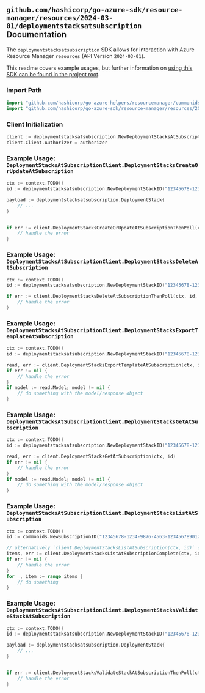 
## `github.com/hashicorp/go-azure-sdk/resource-manager/resources/2024-03-01/deploymentstacksatsubscription` Documentation

The `deploymentstacksatsubscription` SDK allows for interaction with Azure Resource Manager `resources` (API Version `2024-03-01`).

This readme covers example usages, but further information on [using this SDK can be found in the project root](https://github.com/hashicorp/go-azure-sdk/tree/main/docs).

### Import Path

```go
import "github.com/hashicorp/go-azure-helpers/resourcemanager/commonids"
import "github.com/hashicorp/go-azure-sdk/resource-manager/resources/2024-03-01/deploymentstacksatsubscription"
```


### Client Initialization

```go
client := deploymentstacksatsubscription.NewDeploymentStacksAtSubscriptionClientWithBaseURI("https://management.azure.com")
client.Client.Authorizer = authorizer
```


### Example Usage: `DeploymentStacksAtSubscriptionClient.DeploymentStacksCreateOrUpdateAtSubscription`

```go
ctx := context.TODO()
id := deploymentstacksatsubscription.NewDeploymentStackID("12345678-1234-9876-4563-123456789012", "deploymentStackName")

payload := deploymentstacksatsubscription.DeploymentStack{
	// ...
}


if err := client.DeploymentStacksCreateOrUpdateAtSubscriptionThenPoll(ctx, id, payload); err != nil {
	// handle the error
}
```


### Example Usage: `DeploymentStacksAtSubscriptionClient.DeploymentStacksDeleteAtSubscription`

```go
ctx := context.TODO()
id := deploymentstacksatsubscription.NewDeploymentStackID("12345678-1234-9876-4563-123456789012", "deploymentStackName")

if err := client.DeploymentStacksDeleteAtSubscriptionThenPoll(ctx, id, deploymentstacksatsubscription.DefaultDeploymentStacksDeleteAtSubscriptionOperationOptions()); err != nil {
	// handle the error
}
```


### Example Usage: `DeploymentStacksAtSubscriptionClient.DeploymentStacksExportTemplateAtSubscription`

```go
ctx := context.TODO()
id := deploymentstacksatsubscription.NewDeploymentStackID("12345678-1234-9876-4563-123456789012", "deploymentStackName")

read, err := client.DeploymentStacksExportTemplateAtSubscription(ctx, id)
if err != nil {
	// handle the error
}
if model := read.Model; model != nil {
	// do something with the model/response object
}
```


### Example Usage: `DeploymentStacksAtSubscriptionClient.DeploymentStacksGetAtSubscription`

```go
ctx := context.TODO()
id := deploymentstacksatsubscription.NewDeploymentStackID("12345678-1234-9876-4563-123456789012", "deploymentStackName")

read, err := client.DeploymentStacksGetAtSubscription(ctx, id)
if err != nil {
	// handle the error
}
if model := read.Model; model != nil {
	// do something with the model/response object
}
```


### Example Usage: `DeploymentStacksAtSubscriptionClient.DeploymentStacksListAtSubscription`

```go
ctx := context.TODO()
id := commonids.NewSubscriptionID("12345678-1234-9876-4563-123456789012")

// alternatively `client.DeploymentStacksListAtSubscription(ctx, id)` can be used to do batched pagination
items, err := client.DeploymentStacksListAtSubscriptionComplete(ctx, id)
if err != nil {
	// handle the error
}
for _, item := range items {
	// do something
}
```


### Example Usage: `DeploymentStacksAtSubscriptionClient.DeploymentStacksValidateStackAtSubscription`

```go
ctx := context.TODO()
id := deploymentstacksatsubscription.NewDeploymentStackID("12345678-1234-9876-4563-123456789012", "deploymentStackName")

payload := deploymentstacksatsubscription.DeploymentStack{
	// ...
}


if err := client.DeploymentStacksValidateStackAtSubscriptionThenPoll(ctx, id, payload); err != nil {
	// handle the error
}
```
